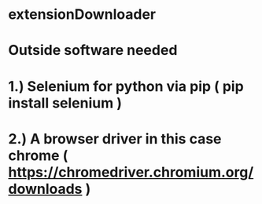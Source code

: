 # extensionDownloader
# Outside software needed
# 1.) Selenium for python via pip ( pip install selenium )
# 2.) A browser driver in this case chrome ( https://chromedriver.chromium.org/downloads )
